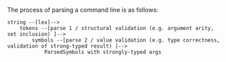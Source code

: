 The process of parsing a command line is as follows:
```
string --[lex]-->
    tokens --[parse 1 / structural validation (e.g. argument arity, set inclusion) ]--> 
        symbols --[parse 2 / value validation (e.g. type correctness, validation of strong-typed result) ]--> 
            ParsedSymbols with strongly-typed args
```

